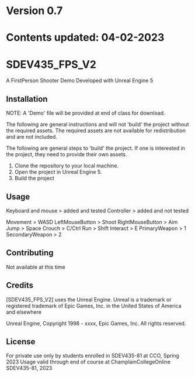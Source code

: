 # Version 0.7 
# Contents updated: 04-02-2023

# SDEV435_FPS_V2
A FirstPerson Shooter Demo
Developed with Unreal Engine 5

## Installation
NOTE: A 'Demo' file will be provided at end of class for download.

The following are general instructions and will not 'build' the project without
the required assets. The required assets are not available for redistribution and are not included. 

The following are general steps to 'build' the project.
If one is interested in the project, they need to provide their own assets. 
1. Clone the repository to your local machine.
2. Open the project in Unreal Engine 5.
3. Build the project 

## Usage 
Keyboard and mouse > added and tested 
Controller         > added and not tested               

Movement           > WASD 
LeftMouseButton    > Shoot
RightMouseButton   > Aim
Jump               > Space
Crouch             > C/Ctrl
Run                > Shift
Interact           > E
PrimaryWeapon      > 1
SecondaryWeapon    > 2

## Contributing
Not available at this time

## Credits
[SDEV435_FPS_V2] uses the Unreal Engine. Unreal is a trademark or registered trademark of Epic Games, Inc. in the United States of America and elsewhere

Unreal Engine, Copyright 1998 - xxxx, Epic Games, Inc. All rights reserved.


## License
For private use only by students enrolled in SDEV435-81 at CCO, Spring 2023
Usage valid through end of course at ChamplainCollegeOnline SDEV435-81, 2023


